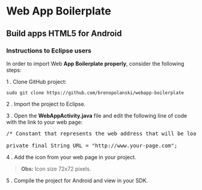 # Web App Boilerplate

## Build apps HTML5 for Android

### Instructions to Eclipse users

In order to import Web **App Boilerplate properly**, consider the following steps:

1 . Clone GitHub project:

`sudo git clone https://github.com/brenopolanski/webapp-boilerplate`

2 . Import the project to Eclipse.

3 . Open the **WebAppActivity.java** file and edit the following line of code with the link to your web page:

<pre>
/* Constant that represents the web address that will be loaded in WebView */

private final String URL = "http://www.your-page.com";
</pre>

4 . Add the icon from your web page in your project.

> **Obs:** Icon size 72x72 pixels.

5 . Compile the project for Android and view in your SDK.
